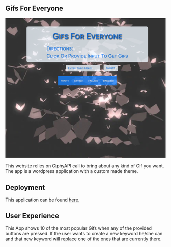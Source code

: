 ## Gifs For Everyone

![alt text][logo]

[logo]: https://github.com/mattkrebs1974/Gifs-with-GiphyAPI/blob/master/Gifs%20copy.png

This website relies on GiphyAPI call to bring about any kind of Gif you want.
The app is a wordpress application with a custom made theme.

## Deployment 

This application can be found [here.](https://immense-temple-79839.herokuapp.com/)

## User Experience

This App shows 10 of the most popular Gifs when any of the provided buttons are pressed. If the user wants to create a new keyword he/she can and that new keyword will replace one of the ones that are currently there. 



